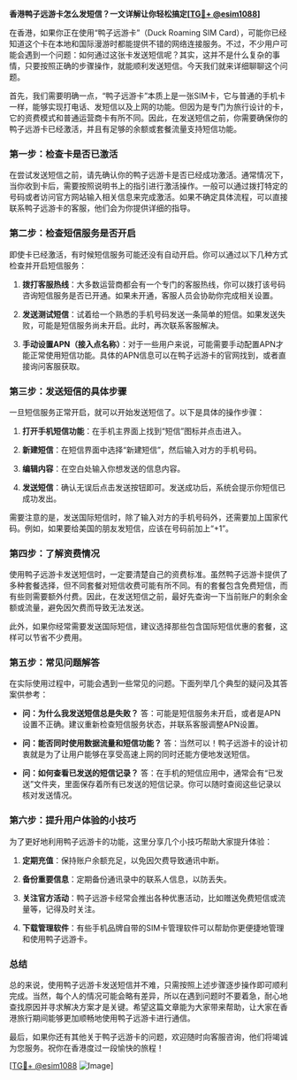 **香港鸭子远游卡怎么发短信？一文详解让你轻松搞定[[TG💪+ @esim1088](https://t.me/s/esim1088)]**

在香港，如果你正在使用“鸭子远游卡”（Duck Roaming SIM Card），可能你已经知道这个卡在本地和国际漫游时都能提供不错的网络连接服务。不过，不少用户可能会遇到一个问题：如何通过这张卡发送短信呢？其实，这并不是什么复杂的事情，只要按照正确的步骤操作，就能顺利发送短信。今天我们就来详细聊聊这个问题。

首先，我们需要明确一点，“鸭子远游卡”本质上是一张SIM卡，它与普通的手机卡一样，能够实现打电话、发短信以及上网的功能。但因为是专门为旅行设计的卡，它的资费模式和普通运营商卡有所不同。因此，在发送短信之前，你需要确保你的鸭子远游卡已经激活，并且有足够的余额或套餐流量支持短信功能。

### **第一步：检查卡是否已激活**
在尝试发送短信之前，请先确认你的鸭子远游卡是否已经成功激活。通常情况下，当你收到卡后，需要按照说明书上的指引进行激活操作。一般可以通过拨打特定的号码或者访问官方网站输入相关信息来完成激活。如果不确定具体流程，可以直接联系鸭子远游卡的客服，他们会为你提供详细的指导。

### **第二步：检查短信服务是否开启**
即使卡已经激活，有时候短信服务可能还没有自动开启。你可以通过以下几种方式检查并开启短信服务：

1. **拨打客服热线**：大多数运营商都会有一个专门的客服热线，你可以拨打该号码咨询短信服务是否已开通。如果未开通，客服人员会协助你完成相关设置。
   
2. **发送测试短信**：试着给一个熟悉的手机号码发送一条简单的短信。如果发送失败，可能是短信服务尚未开启。此时，再次联系客服解决。

3. **手动设置APN（接入点名称）**：对于一些用户来说，可能需要手动配置APN才能正常使用短信功能。具体的APN信息可以在鸭子远游卡的官网找到，或者直接询问客服获取。

### **第三步：发送短信的具体步骤**
一旦短信服务正常开启，就可以开始发送短信了。以下是具体的操作步骤：

1. **打开手机短信功能**：在手机主界面上找到“短信”图标并点击进入。
   
2. **新建短信**：在短信界面中选择“新建短信”，然后输入对方的手机号码。

3. **编辑内容**：在空白处输入你想发送的信息内容。

4. **发送短信**：确认无误后点击发送按钮即可。发送成功后，系统会提示你短信已成功发出。

需要注意的是，发送国际短信时，除了输入对方的手机号码外，还需要加上国家代码。例如，如果要给美国的朋友发短信，应该在号码前加上“+1”。

### **第四步：了解资费情况**
使用鸭子远游卡发送短信时，一定要清楚自己的资费标准。虽然鸭子远游卡提供了多种套餐选择，但不同套餐对短信收费可能有所不同。有的套餐包含免费短信，而有些则需要额外付费。因此，在发送短信之前，最好先查询一下当前账户的剩余金额或流量，避免因欠费而导致无法发送。

此外，如果你经常需要发送国际短信，建议选择那些包含国际短信优惠的套餐，这样可以节省不少费用。

### **第五步：常见问题解答**
在实际使用过程中，可能会遇到一些常见的问题。下面列举几个典型的疑问及其答案供参考：

- **问：为什么我发送短信总是失败？**
   答：可能是短信服务未开启，或者是APN设置不正确。建议重新检查短信服务状态，并联系客服调整APN设置。

- **问：能否同时使用数据流量和短信功能？**
   答：当然可以！鸭子远游卡的设计初衷就是为了让用户能够在享受高速上网的同时还能方便地发送短信。

- **问：如何查看已发送的短信记录？**
   答：在手机的短信应用中，通常会有“已发送”文件夹，里面保存着所有已发送的短信记录。你可以随时查阅这些记录以核对发送情况。

### **第六步：提升用户体验的小技巧**
为了更好地利用鸭子远游卡的功能，这里分享几个小技巧帮助大家提升体验：

1. **定期充值**：保持账户余额充足，以免因欠费导致通讯中断。
   
2. **备份重要信息**：定期备份通讯录中的联系人信息，以防丢失。

3. **关注官方活动**：鸭子远游卡经常会推出各种优惠活动，比如赠送免费短信或流量等，记得及时关注。

4. **下载管理软件**：有些手机品牌自带的SIM卡管理软件可以帮助你更便捷地管理和使用鸭子远游卡。

### **总结**
总的来说，使用鸭子远游卡发送短信并不难，只需按照上述步骤逐步操作即可顺利完成。当然，每个人的情况可能会略有差异，所以在遇到问题时不要着急，耐心地查找原因并寻求解决方案才是关键。希望这篇文章能为大家带来帮助，让大家在香港旅行期间能够更加顺畅地使用鸭子远游卡进行通信。

最后，如果你还有其他关于鸭子远游卡的问题，欢迎随时向客服咨询，他们将竭诚为您服务。祝你在香港度过一段愉快的旅程！

[[TG💪+ @esim1088](https://t.me/s/esim1088) ![Image](https://i.postimg.cc/4NQfJmqS/Snipaste-2025-05-13-00-14-12.png)]